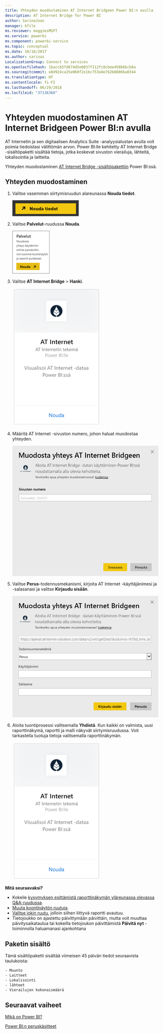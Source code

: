 ```yaml
---
title: Yhteyden muodostaminen AT Internet Bridgeen Power BI:n avulla
description: AT Internet Bridge for Power BI
author: SarinaJoan
manager: kfile
ms.reviewer: maggiesMSFT
ms.service: powerbi
ms.component: powerbi-service
ms.topic: conceptual
ms.date: 10/16/2017
ms.author: sarinas
LocalizationGroup: Connect to services
ms.openlocfilehash: 1baccb5fd674d5e0037f112fc8cbee450b6bcb8a
ms.sourcegitcommit: e8d924ca25e060f2e1bc753e8e762b88066a0344
ms.translationtype: HT
ms.contentlocale: fi-FI
ms.lasthandoff: 06/29/2018
ms.locfileid: "37136360"
---
```

# <a name="connect-to-at-internet-bridge-with-power-bi"></a>Yhteyden muodostaminen AT Internet Bridgeen Power BI:n avulla
AT Internetin ja sen digitaalisen Analytics Suite -analyysialustan avulla voit poimia tiedoistasi välittömän arvon. Power BI:lle kehitetty AT Internet Bridge -sisältöpaketti sisältää tietoja, jotka koskevat sivuston vierailuja, lähteitä, lokalisointia ja laitteita.

Yhteyden muodostaminen [AT Internet Bridge -sisältöpakettiin](https://app.powerbi.com/getdata/services/at-internet-bridge) Power BI:ssä.

## <a name="how-to-connect"></a>Yhteyden muodostaminen
1. Valitse vasemman siirtymisruudun alareunassa **Nouda tiedot**.
   
   ![](media/service-connect-to-at-internet/pbi_getdata.png) 
2. Valitse **Palvelut**-ruudussa **Nouda**.
   
   ![](media/service-connect-to-at-internet/pbi_getservices.png) 
3. Valitse **AT Internet Bridge** \> **Hanki**.
   
   ![](media/service-connect-to-at-internet/atinternet.png)
4. Määritä AT Internet -sivuston numero, johon haluat muodostaa yhteyden.
   
   ![](media/service-connect-to-at-internet/params.png)
5. Valitse **Perus**-todennusmekanismi, kirjoita AT Internet -käyttäjänimesi ja -salasanasi ja valitse **Kirjaudu sisään**.
   
   ![](media/service-connect-to-at-internet/creds.png)
6. Aloita tuontiprosessi valitsemalla **Yhdistä**. Kun kaikki on valmista, uusi raporttinäkymä, raportti ja malli näkyvät siirtymisruudussa. Voit tarkastella tuotuja tietoja valitsemalla raporttinäkymän.
   
    ![](media/service-connect-to-at-internet/atinternet.png)

**Mitä seuraavaksi?**

* Kokeile [kysymyksen esittämistä raporttinäkymän yläreunassa olevassa Q&A-ruudussa](power-bi-q-and-a.md).
* [Muuta koontinäytön ruutuja](service-dashboard-edit-tile.md).
* [Valitse jokin ruutu](service-dashboard-tiles.md), jolloin siihen liittyvä raportti avautuu.
* Tietojoukko on ajastettu päivittymään päivittäin, mutta voit muuttaa päivitysaikataulua tai kokeilla tietojoukon päivittämistä **Päivitä nyt** -toiminnolla haluamanasi ajankohtana

## <a name="whats-included"></a>Paketin sisältö
Tämä sisältöpaketti sisältää viimeisen 45 päivän tiedot seuraavista taulukoista:  

    - Muunto  
    - Laitteet  
    - Lokalisointi  
    - lähteet  
    - Vierailujen kokonaismäärä  

## <a name="next-steps"></a>Seuraavat vaiheet
[Mikä on Power BI?](power-bi-overview.md)

[Power BI:n peruskäsitteet](service-basic-concepts.md)

